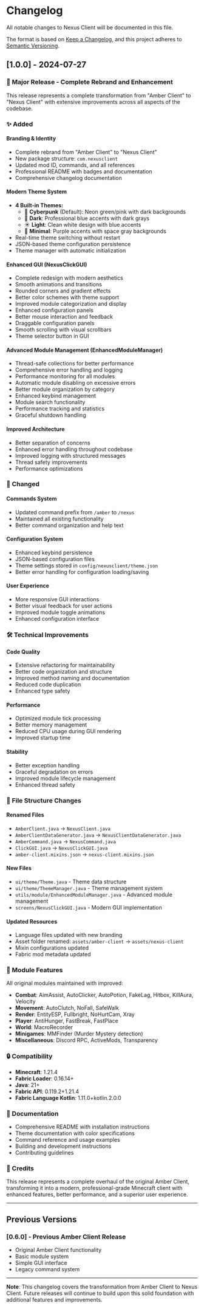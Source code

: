 # Changelog

All notable changes to Nexus Client will be documented in this file.

The format is based on [Keep a Changelog](https://keepachangelog.com/en/1.0.0/),
and this project adheres to [Semantic Versioning](https://semver.org/spec/v2.0.0.html).

## [1.0.0] - 2024-07-27

### 🎉 Major Release - Complete Rebrand and Enhancement

This release represents a complete transformation from "Amber Client" to "Nexus Client" with extensive improvements across all aspects of the codebase.

### ✨ Added

#### **Branding & Identity**
- Complete rebrand from "Amber Client" to "Nexus Client"
- New package structure: `com.nexusclient`
- Updated mod ID, commands, and all references
- Professional README with badges and documentation
- Comprehensive changelog documentation

#### **Modern Theme System**
- **4 Built-in Themes:**
  - 🌈 **Cyberpunk** (Default): Neon green/pink with dark backgrounds
  - 🌙 **Dark**: Professional blue accents with dark grays
  - ☀️ **Light**: Clean white design with blue accents
  - 💜 **Minimal**: Purple accents with space gray backgrounds
- Real-time theme switching without restart
- JSON-based theme configuration persistence
- Theme manager with automatic initialization

#### **Enhanced GUI (NexusClickGUI)**
- Complete redesign with modern aesthetics
- Smooth animations and transitions
- Rounded corners and gradient effects
- Better color schemes with theme support
- Improved module categorization and display
- Enhanced configuration panels
- Better mouse interaction and feedback
- Draggable configuration panels
- Smooth scrolling with visual scrollbars
- Theme selector button in GUI

#### **Advanced Module Management (EnhancedModuleManager)**
- Thread-safe collections for better performance
- Comprehensive error handling and logging
- Performance monitoring for all modules
- Automatic module disabling on excessive errors
- Better module organization by category
- Enhanced keybind management
- Module search functionality
- Performance tracking and statistics
- Graceful shutdown handling

#### **Improved Architecture**
- Better separation of concerns
- Enhanced error handling throughout codebase
- Improved logging with structured messages
- Thread safety improvements
- Performance optimizations

### 🔧 Changed

#### **Commands System**
- Updated command prefix from `/amber` to `/nexus`
- Maintained all existing functionality
- Better command organization and help text

#### **Configuration System**
- Enhanced keybind persistence
- JSON-based configuration files
- Theme settings stored in `config/nexusclient/theme.json`
- Better error handling for configuration loading/saving

#### **User Experience**
- More responsive GUI interactions
- Better visual feedback for user actions
- Improved module toggle animations
- Enhanced configuration interface

### 🛠️ Technical Improvements

#### **Code Quality**
- Extensive refactoring for maintainability
- Better code organization and structure
- Improved method naming and documentation
- Reduced code duplication
- Enhanced type safety

#### **Performance**
- Optimized module tick processing
- Better memory management
- Reduced CPU usage during GUI rendering
- Improved startup time

#### **Stability**
- Better exception handling
- Graceful degradation on errors
- Improved module lifecycle management
- Enhanced thread safety

### 📁 File Structure Changes

#### **Renamed Files**
- `AmberClient.java` → `NexusClient.java`
- `AmberClientDataGenerator.java` → `NexusClientDataGenerator.java`
- `AmberCommand.java` → `NexusCommand.java`
- `ClickGUI.java` → `NexusClickGUI.java`
- `amber-client.mixins.json` → `nexus-client.mixins.json`

#### **New Files**
- `ui/theme/Theme.java` - Theme data structure
- `ui/theme/ThemeManager.java` - Theme management system
- `utils/module/EnhancedModuleManager.java` - Advanced module management
- `screens/NexusClickGUI.java` - Modern GUI implementation

#### **Updated Resources**
- Language files updated with new branding
- Asset folder renamed: `assets/amber-client` → `assets/nexus-client`
- Mixin configurations updated
- Fabric mod metadata updated

### 🎯 Module Features

All original modules maintained with improved:
- **Combat**: AimAssist, AutoClicker, AutoPotion, FakeLag, Hitbox, KillAura, Velocity
- **Movement**: AutoClutch, NoFall, SafeWalk
- **Render**: EntityESP, Fullbright, NoHurtCam, Xray
- **Player**: AntiHunger, FastBreak, FastPlace
- **World**: MacroRecorder
- **Minigames**: MMFinder (Murder Mystery detection)
- **Miscellaneous**: Discord RPC, ActiveMods, Transparency

### 🔒 Compatibility

- **Minecraft**: 1.21.4
- **Fabric Loader**: 0.16.14+
- **Java**: 21+
- **Fabric API**: 0.119.2+1.21.4
- **Fabric Language Kotlin**: 1.11.0+kotlin.2.0.0

### 📝 Documentation

- Comprehensive README with installation instructions
- Theme documentation with color specifications
- Command reference and usage examples
- Building and development instructions
- Contributing guidelines

### 🙏 Credits

This release represents a complete overhaul of the original Amber Client, transforming it into a modern, professional-grade Minecraft client with enhanced features, better performance, and a superior user experience.

---

## Previous Versions

### [0.6.0] - Previous Amber Client Release
- Original Amber Client functionality
- Basic module system
- Simple GUI interface
- Legacy command system

---

**Note**: This changelog covers the transformation from Amber Client to Nexus Client. Future releases will continue to build upon this solid foundation with additional features and improvements.
